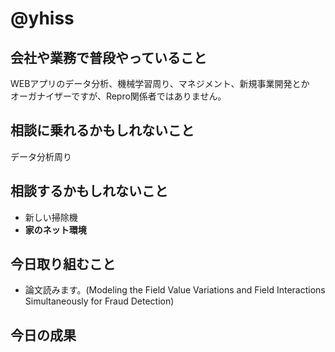 # @yhiss

## 会社や業務で普段やっていること
WEBアプリのデータ分析、機械学習周り、マネジメント、新規事業開発とか  
オーガナイザーですが、Repro関係者ではありません。  


## 相談に乗れるかもしれないこと
データ分析周り

## 相談するかもしれないこと
- 新しい掃除機
- **家のネット環境**

## 今日取り組むこと
- 論文読みます。(Modeling the Field Value Variations and Field Interactions Simultaneously for Fraud Detection)

## 今日の成果
